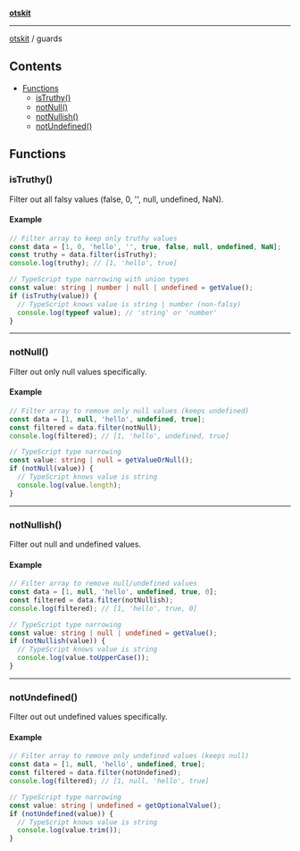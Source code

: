 [**otskit**](README.md)

***

[otskit](README.md) / guards

## Contents

* [Functions](#functions)
  * [isTruthy()](#istruthy)
  * [notNull()](#notnull)
  * [notNullish()](#notnullish)
  * [notUndefined()](#notundefined)

## Functions

### isTruthy()

Filter out all falsy values (false, 0, '', null, undefined, NaN).

#### Example

```ts
// Filter array to keep only truthy values
const data = [1, 0, 'hello', '', true, false, null, undefined, NaN];
const truthy = data.filter(isTruthy);
console.log(truthy); // [1, 'hello', true]

// TypeScript type narrowing with union types
const value: string | number | null | undefined = getValue();
if (isTruthy(value)) {
  // TypeScript knows value is string | number (non-falsy)
  console.log(typeof value); // 'string' or 'number'
}
```

***

### notNull()

Filter out only null values specifically.

#### Example

```ts
// Filter array to remove only null values (keeps undefined)
const data = [1, null, 'hello', undefined, true];
const filtered = data.filter(notNull);
console.log(filtered); // [1, 'hello', undefined, true]

// TypeScript type narrowing  
const value: string | null = getValueOrNull();
if (notNull(value)) {
  // TypeScript knows value is string
  console.log(value.length);
}
```

***

### notNullish()

Filter out null and undefined values.

#### Example

```ts
// Filter array to remove null/undefined values
const data = [1, null, 'hello', undefined, true, 0];
const filtered = data.filter(notNullish);
console.log(filtered); // [1, 'hello', true, 0]

// TypeScript type narrowing
const value: string | null | undefined = getValue();
if (notNullish(value)) {
  // TypeScript knows value is string
  console.log(value.toUpperCase());
}
```

***

### notUndefined()

Filter out out undefined values specifically.

#### Example

```ts
// Filter array to remove only undefined values (keeps null)
const data = [1, null, 'hello', undefined, true];
const filtered = data.filter(notUndefined);
console.log(filtered); // [1, null, 'hello', true]

// TypeScript type narrowing
const value: string | undefined = getOptionalValue();
if (notUndefined(value)) {
  // TypeScript knows value is string
  console.log(value.trim());
}
```
